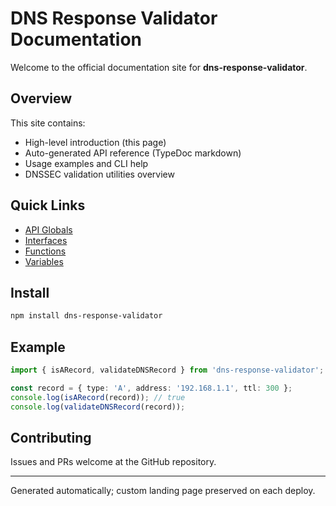 # DNS Response Validator Documentation

Welcome to the official documentation site for **dns-response-validator**.

## Overview

This site contains:

- High-level introduction (this page)
- Auto-generated API reference (TypeDoc markdown)
- Usage examples and CLI help
- DNSSEC validation utilities overview

## Quick Links

- [API Globals](globals.md)
- [Interfaces](interfaces/)
- [Functions](functions/)
- [Variables](variables/)

## Install

```bash
npm install dns-response-validator
```

## Example

```typescript
import { isARecord, validateDNSRecord } from 'dns-response-validator';

const record = { type: 'A', address: '192.168.1.1', ttl: 300 };
console.log(isARecord(record)); // true
console.log(validateDNSRecord(record));
```

## Contributing

Issues and PRs welcome at the GitHub repository.

---
Generated automatically; custom landing page preserved on each deploy.
